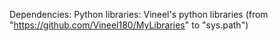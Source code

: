 Dependencies:
    Python libraries:
        Vineel's python libraries (from "https://github.com/Vineel180/MyLibraries" to "sys.path")
